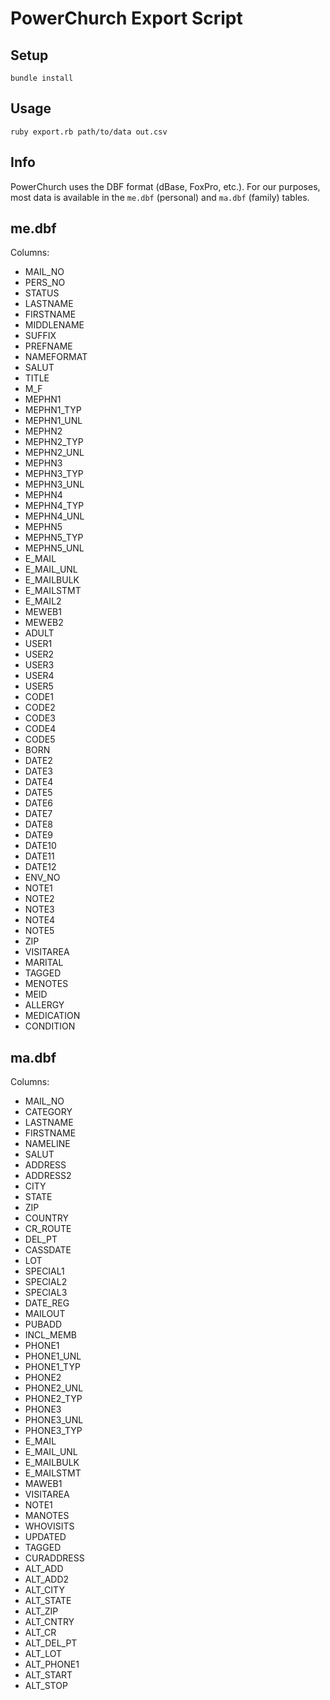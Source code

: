 # PowerChurch Export Script

## Setup

```
bundle install
```

## Usage

```
ruby export.rb path/to/data out.csv
```

## Info

PowerChurch uses the DBF format (dBase, FoxPro, etc.).
For our purposes, most data is available in the `me.dbf` (personal) and `ma.dbf` (family) tables.

## me.dbf

Columns:

* MAIL\_NO
* PERS\_NO
* STATUS
* LASTNAME
* FIRSTNAME
* MIDDLENAME
* SUFFIX
* PREFNAME
* NAMEFORMAT
* SALUT
* TITLE
* M\_F
* MEPHN1
* MEPHN1\_TYP
* MEPHN1\_UNL
* MEPHN2
* MEPHN2\_TYP
* MEPHN2\_UNL
* MEPHN3
* MEPHN3\_TYP
* MEPHN3\_UNL
* MEPHN4
* MEPHN4\_TYP
* MEPHN4\_UNL
* MEPHN5
* MEPHN5\_TYP
* MEPHN5\_UNL
* E\_MAIL
* E\_MAIL\_UNL
* E\_MAILBULK
* E\_MAILSTMT
* E\_MAIL2
* MEWEB1
* MEWEB2
* ADULT
* USER1
* USER2
* USER3
* USER4
* USER5
* CODE1
* CODE2
* CODE3
* CODE4
* CODE5
* BORN
* DATE2
* DATE3
* DATE4
* DATE5
* DATE6
* DATE7
* DATE8
* DATE9
* DATE10
* DATE11
* DATE12
* ENV\_NO
* NOTE1
* NOTE2
* NOTE3
* NOTE4
* NOTE5
* ZIP
* VISITAREA
* MARITAL
* TAGGED
* MENOTES
* MEID
* ALLERGY
* MEDICATION
* CONDITION

## ma.dbf

Columns:

* MAIL\_NO
* CATEGORY
* LASTNAME
* FIRSTNAME
* NAMELINE
* SALUT
* ADDRESS
* ADDRESS2
* CITY
* STATE
* ZIP
* COUNTRY
* CR\_ROUTE
* DEL\_PT
* CASSDATE
* LOT
* SPECIAL1
* SPECIAL2
* SPECIAL3
* DATE\_REG
* MAILOUT
* PUBADD
* INCL\_MEMB
* PHONE1
* PHONE1\_UNL
* PHONE1\_TYP
* PHONE2
* PHONE2\_UNL
* PHONE2\_TYP
* PHONE3
* PHONE3\_UNL
* PHONE3\_TYP
* E\_MAIL
* E\_MAIL\_UNL
* E\_MAILBULK
* E\_MAILSTMT
* MAWEB1
* VISITAREA
* NOTE1
* MANOTES
* WHOVISITS
* UPDATED
* TAGGED
* CURADDRESS
* ALT\_ADD
* ALT\_ADD2
* ALT\_CITY
* ALT\_STATE
* ALT\_ZIP
* ALT\_CNTRY
* ALT\_CR
* ALT\_DEL\_PT
* ALT\_LOT
* ALT\_PHONE1
* ALT\_START
* ALT\_STOP
